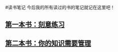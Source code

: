 #读书笔记
今后我的所有读过的书的笔记就记在这里吧！


## [第一本书：刻意练习](peak/README.md)

## [第二本书：你的知识需要管理](knowledgemanage/README.md)

